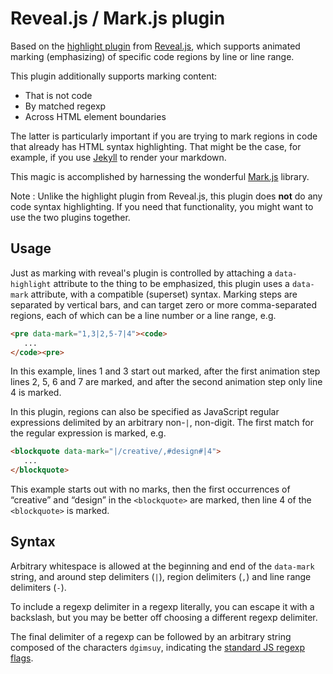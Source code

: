 # Reveal.js / Mark.js plugin

Based on the [highlight
plugin](https://github.com/hakimel/reveal.js/blob/master/plugin/highlight/plugin.js)
from [Reveal.js](https://revealjs.com), which supports animated marking
(emphasizing) of specific code regions by line or line range.

This plugin additionally supports marking content:

- That is not code
- By matched regexp
- Across HTML element boundaries

The latter is particularly important if you are trying to mark regions in code
that already has HTML syntax highlighting. That might be the case, for example,
if you use [Jekyll](https://jekyllrb.com) to render your markdown.

This magic is accomplished by harnessing the wonderful
[Mark.js](https://markjs.io) library.

Note
: Unlike the highlight plugin from Reveal.js, this plugin does **not** do any
  code syntax highlighting.  If you need that functionality, you might want to
  use the two plugins together.

## Usage

Just as marking with reveal's plugin is controlled by attaching a
`data-highlight` attribute to the thing to be emphasized, this plugin uses a
`data-mark` attribute, with a compatible (superset) syntax.  Marking steps are
separated by vertical bars, and can target zero or more comma-separated regions,
each of which can be a line number or a line range, e.g.

```html
<pre data-mark="1,3|2,5-7|4"><code>
   ...
</code><pre>
```

In this example, lines 1 and 3 start out marked, after the first animation step
lines 2, 5, 6 and 7 are marked, and after the second animation step only line 4
is marked.

In this plugin, regions can also be specified as JavaScript regular expressions
delimited by an arbitrary non-`|`, non-digit. The first match for the regular
expression is marked, e.g.

```html
<blockquote data-mark="|/creative/,#design#|4">
   ...
</blockquote>
```

This example starts out with no marks, then the first occurrences of “creative”
and “design” in the `<blockquote>` are marked, then line 4 of the `<blockquote>`
is marked.

## Syntax

Arbitrary whitespace is allowed at the beginning and end of the `data-mark`
string, and around step delimiters (`|`), region delimiters (`,`) and line range
delimiters (`-`).  

To include a regexp delimiter in a regexp literally, you can
escape it with a backslash, but you may be better off choosing a different
regexp delimiter.

The final delimiter of a regexp can be followed by an arbitrary string composed
of the characters `dgimsuy`, indicating the [standard JS regexp
flags](https://developer.mozilla.org/en-US/docs/Web/JavaScript/Guide/Regular_Expressions#advanced_searching_with_flags).

